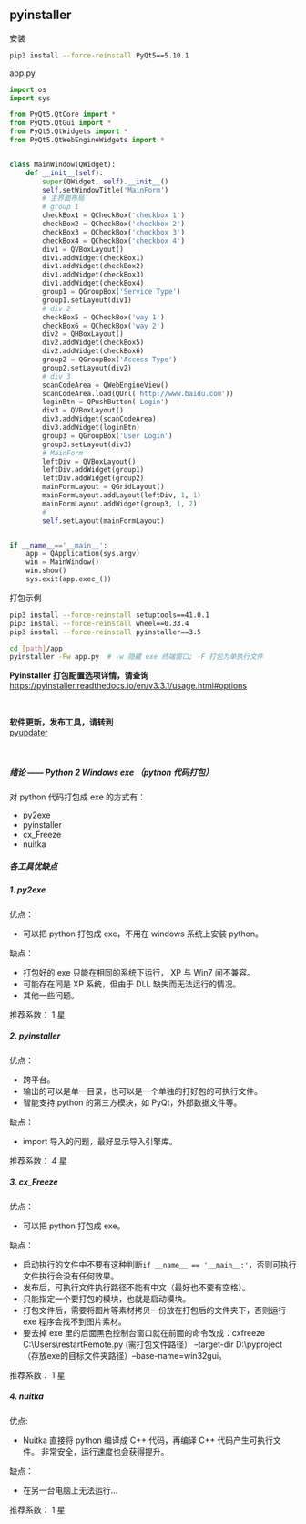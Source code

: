 ## pyinstaller

安装
```bash
pip3 install --force-reinstall PyQt5==5.10.1
```

app.py
```python
import os
import sys

from PyQt5.QtCore import *
from PyQt5.QtGui import *
from PyQt5.QtWidgets import *
from PyQt5.QtWebEngineWidgets import *


class MainWindow(QWidget):
    def __init__(self):
        super(QWidget, self).__init__()
        self.setWindowTitle('MainForm')
        # 主界面布局
        # group 1
        checkBox1 = QCheckBox('checkbox 1')
        checkBox2 = QCheckBox('checkbox 2')
        checkBox3 = QCheckBox('checkbox 3')
        checkBox4 = QCheckBox('checkbox 4')
        div1 = QVBoxLayout()
        div1.addWidget(checkBox1)
        div1.addWidget(checkBox2)
        div1.addWidget(checkBox3)
        div1.addWidget(checkBox4)
        group1 = QGroupBox('Service Type')
        group1.setLayout(div1)
        # div 2
        checkBox5 = QCheckBox('way 1')
        checkBox6 = QCheckBox('way 2')
        div2 = QHBoxLayout()
        div2.addWidget(checkBox5)
        div2.addWidget(checkBox6)
        group2 = QGroupBox('Access Type')
        group2.setLayout(div2)
        # div 3
        scanCodeArea = QWebEngineView()
        scanCodeArea.load(QUrl('http://www.baidu.com'))
        loginBtn = QPushButton('Login')
        div3 = QVBoxLayout()
        div3.addWidget(scanCodeArea)
        div3.addWidget(loginBtn)
        group3 = QGroupBox('User Login')
        group3.setLayout(div3)
        # MainForm
        leftDiv = QVBoxLayout()
        leftDiv.addWidget(group1)
        leftDiv.addWidget(group2)
        mainFormLayout = QGridLayout()
        mainFormLayout.addLayout(leftDiv, 1, 1)
        mainFormLayout.addWidget(group3, 1, 2)
        #
        self.setLayout(mainFormLayout)


if __name__=='__main__':
    app = QApplication(sys.argv)
    win = MainWindow()
    win.show()
    sys.exit(app.exec_())
```

打包示例
```bash
pip3 install --force-reinstall setuptools==41.0.1
pip3 install --force-reinstall wheel==0.33.4
pip3 install --force-reinstall pyinstaller==3.5
```

```bash
cd [path]/app
pyinstaller -Fw app.py  # -w 隐藏 exe 终端窗口; -F 打包为单执行文件
```

**Pyinstaller 打包配置选项详情，请查询** <br>
https://pyinstaller.readthedocs.io/en/v3.3.1/usage.html#options

<br>

**软件更新，发布工具，请转到** <br>
[pyupdater](pyupdater)

<br>

##### 绪论 —— Python 2 Windows exe （python 代码打包）
对 python 代码打包成 exe 的方式有：
* py2exe
* pyinstaller
* cx_Freeze
* nuitka

##### 各工具优缺点
##### 1. py2exe
优点：
* 可以把 python 打包成 exe，不用在 windows 系统上安装 python。

缺点：
* 打包好的 exe 只能在相同的系统下运行， XP 与 Win7 间不兼容。
* 可能存在同是 XP 系统，但由于 DLL 缺失而无法运行的情况。
* 其他一些问题。

推荐系数： 1 星

##### 2. pyinstaller
优点：
* 跨平台。
* 输出的可以是单一目录，也可以是一个单独的打好包的可执行文件。
* 智能支持 python 的第三方模块，如 PyQt，外部数据文件等。

缺点：
* import 导入的问题，最好显示导入引擎库。

推荐系数： 4 星

##### 3. cx_Freeze
优点：
* 可以把 python 打包成 exe。

缺点：
* 启动执行的文件中不要有这种判断``if __name__ == '__main__:'``，否则可执行文件执行会没有任何效果。
* 发布后，可执行文件执行路径不能有中文（最好也不要有空格）。
* 只能指定一个要打包的模块，也就是启动模块。
* 打包文件后，需要将图片等素材拷贝一份放在打包后的文件夹下，否则运行 exe 程序会找不到图片素材。
* 要去掉 exe 里的后面黑色控制台窗口就在前面的命令改成：cxfreeze C:\Users\restartRemote.py (需打包文件路径） –target-dir D:\pyproject （存放exe的目标文件夹路径）–base-name=win32gui。

推荐系数： 1 星

##### 4. nuitka
优点:
* Nuitka 直接将 python 编译成 C++ 代码，再编译 C++ 代码产生可执行文件。 非常安全，运行速度也会获得提升。

缺点：
* 在另一台电脑上无法运行…

推荐系数： 1 星
